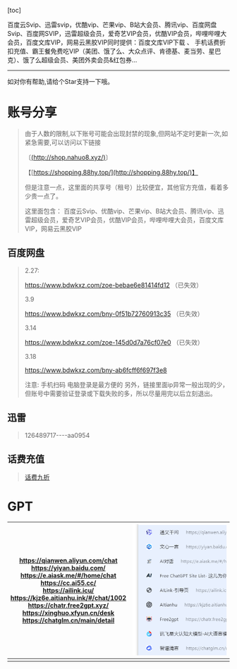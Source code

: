 [toc]

百度云Svip、迅雷svip，优酷vip、芒果vip、B站大会员、腾讯vip、百度网盘Svip、百度网SVIP，迅雷超级会员，爱奇艺VIP会员，优酷VIP会员，哔哩哔哩大会员，百度文库VIP，网易云黑胶VIP同时提供：百度文库VIP下载 、 手机话费折扣充值、霸王餐免费吃VIP（美团、饿了么、大众点评、肯德基、麦当劳、星巴克）、饿了么超级会员、美团外卖会员&红包券…

---

如对你有帮助,请给个Star支持一下哦。

# 账号分享

> 由于人数的限制,以下账号可能会出现封禁的现象,但网站不定时更新一次,如紧急需要,可以访问以下链接
>
> 〔[(http://shop.nahuo8.xyz/)](http://shop.nahuo8.xyz/)〕
> 
> 【[https://shopping.88hy.top/](http://shopping.88hy.top/)】
>
> 但是注意一点，这里面的共享号（租号）比较便宜，其他官方充值，看着多少贵一点了。
>
> 这里面包含： 百度云Svip、优酷vip、芒果vip、B站大会员、腾讯vip、迅雷超级会员，爱奇艺VIP会员，优酷VIP会员，哔哩哔哩大会员，百度文库VIP，网易云黑胶VIP

## 百度网盘

> 2.27: 
>
> https://www.bdwkxz.com/zoe-bebae6e81414fd12  （已失效）
>
> 3.9
>
> https://www.bdwkxz.com/bny-0f51b72760913c35 （已失效）
>
> 3.14
>
> https://www.bdwkxz.com/zoe-145d0d7a76cf07e0 （已失效）
>
> 3.18
> 
> https://www.bdwkxz.com/bny-ab6fcff6f697f3e8
> 
> 注意: 手机扫码  电脑登录是最方便的
> 另外，链接里面ip异常一般出现的少，但账号中需要验证登录或下载失败的多，所以尽量用完以后立刻退出。

## 迅雷

> 126489717----aa0954
>
## 话费充值
> [话费九折](http://shopping.88hy.top/inside/goodsList?dirId=481&tid=1)

# GPT

| https://qianwen.aliyun.com/chat<br/>https://yiyan.baidu.com/<br/>https://e.aiask.me/#/home/chat<br/>https://cc.ai55.cc/<br/>https://ailink.icu/<br/>https://kjz6e.aitianhu.ink/#/chat/1002<br/>https://chatr.free2gpt.xyz/<br/>https://xinghuo.xfyun.cn/desk<br/>https://chatglm.cn/main/detail | ![image-20240314234355184](assets/image-20240314234355184.png) |
| ------------------------------------------------------------ | ------------------------------------------------------------ |
|                                                              |                                                              |



> 

